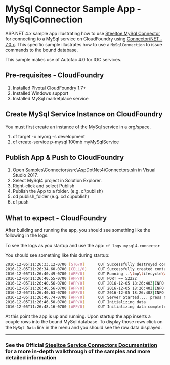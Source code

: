 ﻿# MySql Connector Sample App - MySqlConnection

ASP.NET 4.x sample app illustrating how to use [Steeltoe MySql Connector](https://github.com/SteeltoeOSS/Connectors/tree/master/src/Steeltoe.CloudFoundry.Connector.MySql) for connecting to a MySql service on CloudFoundry using [Connector/NET - 7.0.x](https://dev.mysql.com/downloads/connector/net/). This specific sample illustrates how to use a `MySqlConnection` to issue commands to the bound database.

This sample makes use of Autofac 4.0 for IOC services.

## Pre-requisites - CloudFoundry

1. Installed Pivotal CloudFoundry 1.7+
1. Installed Windows support
1. Installed MySql marketplace service

## Create MySql Service Instance on CloudFoundry

You must first create an instance of the MySql service in a org/space.

1. cf target -o myorg -s development
1. cf create-service p-mysql 100mb myMySqlService

## Publish App & Push to CloudFoundry

1. Open Samples\Connectors\src\AspDotNet4\Connectors.sln in Visual Studio 2017.
1. Select MySql4 project in Solution Explorer.
1. Right-click and select Publish
1. Publish the App to a folder. (e.g. c:\publish)
1. cd publish_folder (e.g. cd c:\publish)
1. cf push

## What to expect - CloudFoundry

After building and running the app, you should see something like the following in the logs.

To see the logs as you startup and use the app: `cf logs mysql4-connector`

You should see something like this during startup:

```bash
2016-12-05T11:26:33.12-0700 [STG/0]      OUT Successfully destroyed container
2016-12-05T11:26:34.60-0700 [CELL/0]     OUT Successfully created container
2016-12-05T11:26:40.49-0700 [APP/0]      OUT Running ..\tmp\lifecycle\WebAppServer.exe
2016-12-05T11:26:40.55-0700 [APP/0]      OUT PORT == 52222
2016-12-05T11:26:40.56-0700 [APP/0]      OUT 2016-12-05 18:26:40Z|INFO|Port:52222
2016-12-05T11:26:40.56-0700 [APP/0]      OUT 2016-12-05 18:26:40Z|INFO|Webroot:C:\containerizer\D01F08F4D6E6E541C6\user\app
2016-12-05T11:26:40.63-0700 [APP/0]      OUT 2016-12-05 18:26:40Z|INFO|Starting web server instance...
2016-12-05T11:26:40.74-0700 [APP/0]      OUT Server Started.... press CTRL + C to stop
2016-12-05T11:26:46.50-0700 [APP/0]      OUT Initializing data
2016-12-05T11:26:48.16-0700 [APP/0]      OUT Initializing data complete!
```

At this point the app is up and running.  Upon startup the app inserts a couple rows into the bound MySql database. To display those rows click on the `MySql Data` link in the menu and you should see the row data displayed.

---

### See the Official [Steeltoe Service Connectors Documentation](https://steeltoe.io/docs/steeltoe-service-connectors) for a more in-depth walkthrough of the samples and more detailed information